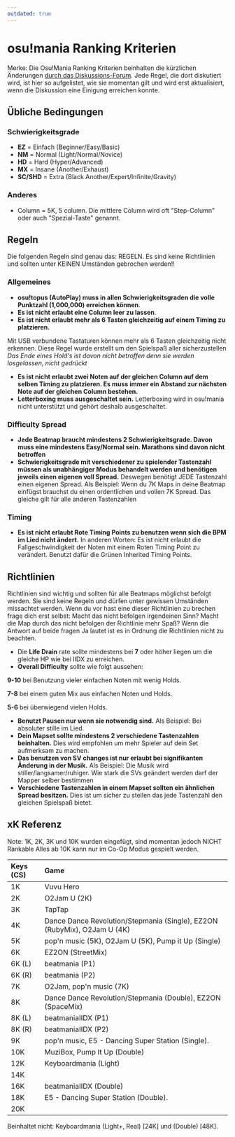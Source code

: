 ```yaml
---
outdated: true
---
```


# osu!mania Ranking Kriterien

Merke: Die Osu!Mania Ranking Kriterien beinhalten die kürzlichen Änderungen [durch das Diskussions-Forum](https://osu.ppy.sh/community/forums/87). Jede Regel, die dort diskutiert wird, ist hier so aufgelistet, wie sie momentan gilt und wird erst aktualisiert, wenn die Diskussion eine Einigung erreichen konnte.

## Übliche Bedingungen

### Schwierigkeitsgrade

- **EZ** = Einfach (Beginner/Easy/Basic)
- **NM** = Normal (Light/Normal/Novice)
- **HD** = Hard (Hyper/Advanced)
- **MX** = Insane (Another/Exhaust)
- **SC/SHD** = Extra (Black Another/Expert/Infinite/Gravity)

### Anderes

- Column = 5K, 5 column. Die mittlere Column wird oft "Step-Column" oder auch "Spezial-Taste" genannt.

## Regeln

Die folgenden Regeln sind genau das: REGELN. Es sind keine Richtlinien und sollten unter KEINEN Umständen gebrochen werden!!

### Allgemeines

- **osu!topus (AutoPlay) muss in allen Schwierigkeitsgraden die volle Punktzahl (1,000,000) erreichen können**.
- **Es ist nicht erlaubt eine Column leer zu lassen**.
- **Es ist nicht erlaubt mehr als 6 Tasten gleichzeitig auf einem Timing zu platzieren.**

Mit USB verbundene Tastaturen können mehr als 6 Tasten gleichzeitig nicht erkennen. Diese Regel wurde erstellt um den Spielspaß aller sicherzustellen *Das Ende eines Hold's ist davon nicht betroffen denn sie werden losgelassen, nicht gedrückt*

- **Es ist nicht erlaubt zwei Noten auf der gleichen Column auf dem selben Timing zu platzieren. Es muss immer ein Abstand zur nächsten Note auf der gleichen Column bestehen.**
- **Letterboxing muss ausgeschaltet sein.** Letterboxing wird in osu!mania nicht unterstützt und gehört deshalb ausgeschaltet.

### Difficulty Spread

- **Jede Beatmap braucht mindestens 2 Schwierigkeitsgrade. Davon muss eine mindestens Easy/Normal sein. Marathons sind davon nicht betroffen**
- **Schwierigkeitsgrade mit verschiedener zu spielender Tastenzahl müssen als unabhängiger Modus behandelt werden und benötigen jeweils einen eigenen voll Spread.** Deswegen benötigt JEDE Tastenzahl einen eigenen Spread. Als Beispiel: Wenn du 7K Maps in deine Beatmap einfügst brauchst du einen ordentlichen und vollen 7K Spread. Das gleiche gilt für alle anderen Tastenzahlen

### Timing

- **Es ist nicht erlaubt Rote Timing Points zu benutzen wenn sich die BPM im Lied nicht ändert.** In anderen Worten: Es ist nicht erlaubt die Fallgeschwindigkeit der Noten mit einem Roten Timing Point zu verändert. Benutzt dafür die Grünen Inherited Timing Points.

## Richtlinien

Richtlinien sind wichtig und sollten für alle Beatmaps möglichst befolgt werden. Sie sind keine Regeln und dürfen unter gewissen Umständen missachtet werden. Wenn du vor hast eine dieser Richtlinien zu brechen frage dich erst selbst: Macht das nicht befolgen irgendeinen Sinn? Macht die Map durch das nicht befolgen der Richtlinie mehr Spaß? Wenn die Antwort auf beide fragen Ja lautet ist es in Ordnung die Richtlinien nicht zu beachten.

- Die **Life Drain** rate sollte mindestens bei **7** oder höher liegen um die gleiche HP wie bei IIDX zu erreichen.
- **Overall Difficulty** sollte wie folgt aussehen:

**9-10** bei Benutzung vieler einfachen Noten mit wenig Holds.

**7-8** bei einem guten Mix aus einfachen Noten und Holds.

**5-6** bei überwiegend vielen Holds.

- **Benutzt Pausen nur wenn sie notwendig sind.** Als Beispiel: Bei absoluter stille im Lied.
- **Dein Mapset sollte mindestens 2 verschiedene Tastenzahlen beinhalten.** Dies wird empfohlen um mehr Spieler auf dein Set aufmerksam zu machen.
- **Das benutzen von SV changes ist nur erlaubt bei signifikanten Änderung in der Musik.** Als Beispiel: Die Musik wird stiller/langsamer/ruhiger. Wie stark die SVs geändert werden darf der Mapper selber bestimmen
- **Verschiedene Tastenzahlen in einem Mapset sollten ein ähnlichen Spread besitzen.** Dies ist um sicher zu stellen das jede Tastenzahl den gleichen Spielspaß bietet.

## xK Referenz

Note: 1K, 2K, 3K und 10K wurden eingefügt, sind momentan jedoch NICHT Rankable Alles ab 10K kann nur im Co-Op Modus gespielt werden.

| Keys (CS) | Game |
| :-- | :-- |
| 1K | Vuvu Hero |
| 2K | O2Jam U (2K) |
| 3K | TapTap |
| 4K | Dance Dance Revolution/Stepmania (Single), EZ2ON (RubyMix), O2Jam U (4K) |
| 5K | pop'n music (5K), O2Jam U (5K), Pump it Up (Single) |
| 6K | EZ2ON (StreetMix) |
| 6K (L) | beatmania (P1) |
| 6K (R) | beatmania (P2) |
| 7K | O2Jam, pop'n music (7K) |
| 8K | Dance Dance Revolution/Stepmania (Double), EZ2ON (SpaceMix) |
| 8K (L) | beatmaniaIIDX (P1) |
| 8K (R) | beatmaniaIIDX (P2) |
| 9K | pop'n music, E5 - Dancing Super Station (Single). |
| 10K | MuziBox, Pump It Up (Double) |
| 12K | Keyboardmania (Light) |
| 14K |  |
| 16K | beatmaniaIIDX (Double) |
| 18K | E5 - Dancing Super Station (Double). |
| 20K |  |

Beinhaltet nicht: Keyboardmania (Light+, Real) \[24K\] und (Double) \[48K\].
